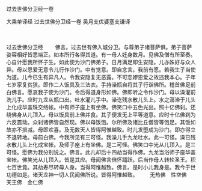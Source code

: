 过去世佛分卫经一卷


大乘单译经
过去世佛分卫经一卷
吴月支优婆塞支谦译


　　

过去世佛分卫经
　　佛言。过去世有佛入城分卫。与尊弟子诸菩萨俱。弟子菩萨姿容相好皆悉端正。如本所行各得其道。有一母人妊身数月。见佛及僧有所至奏。心自计愿我所怀子生。如此使为沙门佛弟子。日月满足即生安隐。儿亦姝好与众人异。母以恩爱无意令儿行作沙门。中有觉意。即自念言。我前有愿。若我生子当使为道。儿今已生有异凡人。令我安隐复无恶露。不可恋嫪恩爱之故违我本心。子年七岁家复贫狭。即作二人饭具及三法衣。手持澡瓶自将其子行诣佛所。稽首佛足前白佛言。愿哀我子使为沙门。令后得道身形如佛。佛即听之令作沙门。母以澡灌前洗儿手。应时九龙从瓶口出。吐水灌儿手中。澡讫残水散儿头上。水之潺渧于儿头上化成华盖珠交络帐。中有师子座上有坐佛。佛笑口中五色光出。照十亿佛刹。还绕佛身从儿顶入。母以饭具前上佛并食。其子便发无上平等道意。应时十亿佛刹为六反震动。众刹诸佛皆自然现。佛以母饭饱。尔所佛及诸比丘僧皆等饱足。其饭如故亦不损减。母即欢喜。及无数天人皆得阿惟越致。时儿发堕成为沙门。即亦得立不退转地。母前白佛。今我所见有三可怪。我澡儿手九龙吐水。此一可怪。澡已残水散儿头上化成宝帐。及师子座上有坐佛。是二可怪。佛笑口中光从儿顶入。是三可怪。愿佛为我分别说之。佛言。此儿却后十四劫当得作佛。九龙当浴师子座华盖宝帐。佛笑光从儿顶入。皆是其应。母闻佛言倍怀踊跃。后当作母人转轮圣王。积七百世竟。其劫寿尽转母人身。当得阿惟越致。佛言。是时小儿我身是。我今于世功德如是。诸天龙神一切人民闻佛所说。皆得阿惟越致。
　　无热佛　性空佛　天王佛　金仁佛

 
